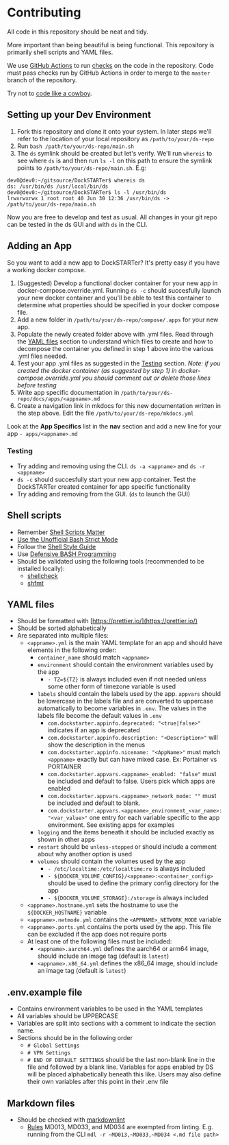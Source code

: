 # Contributing

All code in this repository should be neat and tidy.

More important than being beautiful is being functional. This repository is primarily shell scripts and YAML files.

We use [GitHub Actions](https://github.com/GhostWriters/DockSTARTer/actions) to run [checks](https://github.com/GhostWriters/DockSTARTer/tree/master/.github/workflows) on the code in the repository. Code must pass checks run by GitHub Actions in order to merge to the `master` branch of the repository.

Try not to [code like a cowboy](https://en.wikipedia.org/wiki/Cowboy_coding).

## Setting up your Dev Environment

1. Fork this repository and clone it onto your system. In later steps we'll refer to the location of your local repository as `/path/to/your/ds-repo`
1. Run `bash /path/to/your/ds-repo/main.sh`
1. The `ds` symlink should be created but let's verify. We'll run `whereis` to see where `ds` is and then run `ls -l` on this path to ensure the symlink points to `/path/to/your/ds-repo/main.sh`. E.g:

```shell
dev0@dev0:~/gitsource/DockSTARTer$ whereis ds
ds: /usr/bin/ds /usr/local/bin/ds
dev0@dev0:~/gitsource/DockSTARTer$ ls -l /usr/bin/ds
lrwxrwxrwx 1 root root 40 Jun 30 12:36 /usr/bin/ds -> /path/to/your/ds-repo/main.sh
```

Now you are free to develop and test as usual. All changes in your git repo can be tested in the ds GUI and with `ds` in the CLI.

## Adding an App

So you want to add a new app to DockSTARTer? It's pretty easy if you have a working docker compose.

1. (Suggested) Develop a functional docker container for your new app in docker-compose.override.yml. Running `ds -c` should succesfully launch your new docker container and you'll be able to test this container to determine what properties should be specified in your docker compose file.
1. Add a new folder in `/path/to/your/ds-repo/compose/.apps` for your new app.
1. Populate the newly created folder above with .yml files. Read through the [YAML files](#yaml-files) section to understand which files to create and how to decompose the container you defined in step 1 above into the various .yml files needed.
1. Test your app .yml files as suggested in the [Testing](#testing) section. _Note: if you created the docker container (as suggested by step 1) in docker-compose.override.yml you should comment out or delete those lines before testing_
1. Write app specific documentation in `/path/to/your/ds-repo/docs/apps/<appname>.md`
1. Create a navigation link in mkdocs for this new documentation written in the step above. Edit the file `/path/to/your/ds-repo/mkdocs.yml`

Look at the **App Specifics** list in the **nav** section and add a new line for your app `- apps/<appname>.md`

### Testing

- Try adding and removing using the CLI. `ds -a <appname>` and `ds -r <appname>`
- `ds -c` should succesfully start your new app container. Test the DockSTARTer created container for app specific functionality
- Try adding and removing from the GUI. (`ds` to launch the GUI)

## Shell scripts

- Remember [Shell Scripts Matter](https://dev.to/thiht/shell-scripts-matter)
- [Use the Unofficial Bash Strict Mode](http://redsymbol.net/articles/unofficial-bash-strict-mode/)
- Follow the [Shell Style Guide](https://google.github.io/styleguide/shell.xml)
- Use [Defensive BASH Programming](https://web.archive.org/web/20180917174959/http://www.kfirlavi.com/blog/2012/11/14/defensive-bash-programming/)
- Should be validated using the following tools (recommended to be installed locally):
  - [shellcheck](https://github.com/koalaman/shellcheck)
  - [shfmt](https://github.com/mvdan/sh)

## YAML files

- Should be formatted with [https://prettier.io/](https://prettier.io/)
- Should be sorted alphabetically
- Are separated into multiple files:
  - `<appname>.yml` is the main YAML template for an app and should have elements in the following order:
    - `container_name` should match `<appname>`
    - `environment` should contain the environment variables used by the app
      - `- TZ=${TZ}` is always included even if not needed unless some other form of timezone variable is used
    - `labels` should contain the labels used by the app. `appvars` should be lowercase in the labels file and are converted to uppercase automatically to become variables in `.env`. The values in the labels file become the default values in `.env`
      - `com.dockstarter.appinfo.deprecated: "<true|false>"` indicates if an app is deprecated
      - `com.dockstarter.appinfo.description: "<Description>"` will show the description in the menus
      - `com.dockstarter.appinfo.nicename: "<AppName>"` must match `<appname>` exactly but can have mixed case. Ex: Portainer vs PORTAINER
      - `com.dockstarter.appvars.<appname>_enabled: "false"` must be included and default to false. Users pick which apps are enabled
      - `com.dockstarter.appvars.<appname>_network_mode: ""` must be included and default to blank.
      - `com.dockstarter.appvars.<appname>_environment_<var_name>: "<var_value>"` one entry for each variable specific to the app environment. See existing apps for examples
    - `logging` and the items beneath it should be included exactly as shown in other apps
    - `restart` should be `unless-stopped` or should include a comment about why another option is used
    - `volumes` should contain the volumes used by the app
      - `- /etc/localtime:/etc/localtime:ro` is always included
      - `- ${DOCKER_VOLUME_CONFIG}/<appname>:<container_config>` should be used to define the primary config directory for the app
      - `- ${DOCKER_VOLUME_STORAGE}:/storage` is always included
  - `<appname>.hostname.yml` sets the hostname to use the `${DOCKER_HOSTNAME}` variable
  - `<appname>.netmode.yml` contains the `<APPNAME>_NETWORK_MODE` variable
  - `<appname>.ports.yml` contains the ports used by the app. This file can be excluded if the app does not require ports
  - At least one of the following files must be included:
    - `<appname>.aarch64.yml` defines the aarch64 or arm64 image, should include an image tag (default is `latest`)
    - `<appname>.x86_64.yml` defines the x86_64 image, should include an image tag (default is `latest`)

## .env.example file

- Contains environment variables to be used in the YAML templates
- All variables should be UPPERCASE
- Variables are split into sections with a comment to indicate the section name.
- Sections should be in the following order
  - `# Global Settings`
  - `# VPN Settings`
  - `# END OF DEFAULT SETTINGS` should be the last non-blank line in the file and followed by a blank line. Variables for apps enabled by DS will be placed alphabetically beneath this like. Users may also define their own variables after this point in their .env file

## Markdown files

- Should be checked with [markdownlint](https://github.com/markdownlint/markdownlint)
  - [Rules](https://github.com/markdownlint/markdownlint/blob/master/docs/RULES.md#rules) MD013, MD033, and MD034 are exempted from linting. E.g. running from the CLI `mdl -r ~MD013,~MD033,~MD034 <.md file path>`
